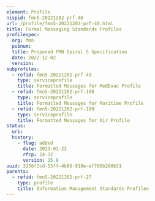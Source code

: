 ```yaml
---
element: Profile
nispid: fmn5-20221202-prf-40
url: /profile/fmn5-20221202-prf-40.html
title: Formal Messaging Standards Profiles
profilespec:
  org: fmn
  pubnum: 
  title: Proposed FMN Spiral 5 Specification
  date: 2022-12-02
  version: 
subprofiles:
  - refid: fmn5-20221202-prf-43
    type: serviceprofile
    title: Formatted Messages for MedEvac Profile
  - refid: fmn5-20221202-prf-198
    type: serviceprofile
    title: Formatted Messages for Maritime Profile
  - refid: fmn5-20221202-prf-199
    type: serviceprofile
    title: Formatted Messages for Air Profile
status:
  uri: 
  history: 
    - flag: added
      date: 2023-01-23
      rfcp: 14-32
      version: 15.0
uuid: 3256f3cd-53ff-4b86-919e-ef786b260b31
parents:
  - refid: fmn5-20221202-prf-27
    type: profile
    title: Information Management Standards Profiles
---
```

